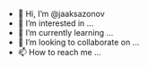 - 👋 Hi, I’m @jaaksazonov
- 👀 I’m interested in ...
- 🌱 I’m currently learning ...
- 💞️ I’m looking to collaborate on ...
- 📫 How to reach me ...

<!---
jaaksazonov/jaaksazonov is a ✨ special ✨ repository because its `README.md` (this file) appears on your GitHub profile.
You can click the Preview link to take a look at your changes.
--->
